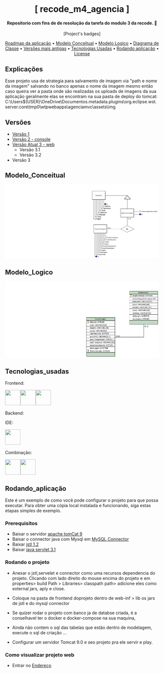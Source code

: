 <h1 align="center">
  <br>
  [ recode_m4_agencia ]
  <br>
</h1>

<h4 align="center">Repositorio com fins de de resolução da tarefa do modulo 3 da recode. 📑</h4>

<p align="center">
  [Project's badges]
</p>

<p align="center">
 <a href="https://github.com/oficina-do-brito/recode_m4_agencia/blob/main/modelagem/roadmap.png">Roadmap da aplicação</a> •
  <a href="#Modelo_Conceitual">Modelo Conceitual</a> •
  <a href="#Modelo_Logico">Modelo Logico</a> •
  <a href="#Diagrama_de_Classe">Diagrama de Classe</a> •
  <a href="#Versões">Versões mais antigas</a> •
  <a href="#Tecnologias_usadas">Tecnologias Usadas</a> •
   <a href="#Rodando_aplicação">Rodando aplicação</a> •
  <a href="https://github.com/oficina-do-brito/recode_m4_agencia/blob/main/LICENSE">License</a>
</p>

## Explicações
Esse projeto usa de strategia para salvamento de imagem via "path e nome da imagem" salvando no banco apenas o nome da imagem mesmo então
caso queira ver a pasta onde são realizadas os uploads de imagens da sua aplicação geralmente elas se encontram na sua pasta de deploy do tomcat: 
C:\Users\${USER}\OneDrive\Documentos\.metadata\.plugins\org.eclipse.wst.server.core\tmp0\wtpwebapps\agenciamvc\assets\img

## Versões

- [Versão 1](https://github.com/oficina-do-brito/recode_m2_agencia)
- [Versão 2 - console](https://github.com/oficina-do-brito/recode_m3_agencia)
- [Versão Atual 3 - web](https://github.com/oficina-do-brito/recode_m4_agencia)
  - Versão 3.1
  - Versão 3.2
- Versão 3
## Modelo_Conceitual

<img src="https://github.com/oficina-do-brito/recode_m4_agencia/blob/main/modelagem/conceitual.jpg" />

## Modelo_Logico

<img src="https://github.com/oficina-do-brito/recode_m4_agencia/blob/main/modelagem/logico.jpg" />

## Tecnologias_usadas

Frontend:

<img src="https://user-images.githubusercontent.com/25181517/192158954-f88b5814-d510-4564-b285-dff7d6400dad.png" width="50" height="50"><img src="https://user-images.githubusercontent.com/25181517/183898674-75a4a1b1-f960-4ea9-abcb-637170a00a75.png" width="50" height="50"><img src="https://user-images.githubusercontent.com/25181517/183898054-b3d693d4-dafb-4808-a509-bab54cf5de34.png" width="50" height="50">

Backend:

IDE: 

<img src="https://user-images.githubusercontent.com/25181517/192108892-6e9b5cdf-4e35-4a70-ad9a-801a93a07c1c.png" width="50" height="50">

Combinação: 

<img src="https://user-images.githubusercontent.com/25181517/117201156-9a724800-adec-11eb-9a9d-3cd0f67da4bc.png" width="50" height="50"><img src="https://user-images.githubusercontent.com/25181517/183896128-ec99105a-ec1a-4d85-b08b-1aa1620b2046.png" width="50" height="50">

## Rodando_aplicação

Este é um exemplo de como você pode configurar o projeto para que possa executar. Para obter uma cópia local instalada e funcionando, siga estas etapas simples de exemplo.

### Prerequisitos
- Baixar o servidor [apache tomCat 9](https://dlcdn.apache.org/tomcat/tomcat-9/v9.0.82/bin/apache-tomcat-9.0.82.zip)
- Baixar o connector java com Mysql em [MySQL Connector](https://dev.mysql.com/downloads/connector/j/)
- Baixar [jstl 1.2](https://repo1.maven.org/maven2/javax/servlet/jstl/1.2/jstl-1.2.jar)
- Baixar [java servlet 3.1 ](https://repo1.maven.org/maven2/javax/servlet/javax.servlet-api/3.1.0/javax.servlet-api-3.1.0.jar)

### Rodando o projeto

- Anexar o jstl,servelet e connector como uma recursos dependencia do projeto. Clicando com lado direito do mouse encima do projeto e em properties> build Path >  Libraries> classpath path> adicione eles como external jars, aply e close.
- Coloque na pasta de frontend doprojeto dentro de web-inf > lib os jars de jstl e do mysql connector

- Se quizer rodar o projeto com banco ja de databse criada, é a conselhavel ter o docker e docker-compose na sua maquina,
- Ainda não contem o sql das tabelas que estão dentro de modelagem, execute o sql de criação ...
- Configurar um servidor Tomcat 9.0 e seo projeto pra ele servir e play.



### Como visualizar projeto web

- Entrar no [Endereço](http://localhost:8080/agenciamvc/)
